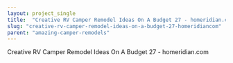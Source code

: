 ```yaml
---
layout: project_single
title:  "Creative RV Camper Remodel Ideas On A Budget 27 - homeridian.com"
slug: "creative-rv-camper-remodel-ideas-on-a-budget-27-homeridiancom"
parent: "amazing-camper-remodels"
---
```

Creative RV Camper Remodel Ideas On A Budget 27 - homeridian.com